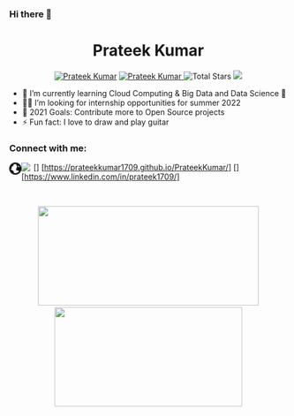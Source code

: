 ### Hi there 👋

<h1 align="center">Prateek Kumar </h1>
<p align="center"> 
	<a href="https://github.com/PrateekKumar1709"><img src="https://komarev.com/ghpvc/?username=PrateekKumar1709" alt="Prateek Kumar"/></a>
	<a href="https://github.com/PrateekKumar1709?tab=repositories"><img src="https://badges.pufler.dev/repos/PrateekKumar1709" alt="Prateek Kumar" /> </a>
	<img src="https://img.shields.io/github/stars/PrateekKumar1709?label=Stars" alt="Total Stars">
  <img src="https://img.shields.io/website?down_color=red&down_message=Down&up_color=green&up_message=Up&url=https%3A%2F%2Fprateekkumar1709.github.io%2FPrateekKumar%2F">


- 🌱 I’m currently learning Cloud Computing & Big Data and Data Science 🤣
- 🧑‍💻 I’m looking for internship opportunities for summer 2022 
- 🥅 2021 Goals: Contribute more to Open Source projects
- ⚡ Fun fact: I love to draw and play guitar

### Connect with me:

[<img align="left" width="22px" src="https://raw.githubusercontent.com/iconic/open-iconic/master/svg/globe.svg" />] [https://prateekkumar1709.github.io/PrateekKumar/]
[<img align="left" width="22px" src="https://cdn.jsdelivr.net/npm/simple-icons@v3/icons/linkedin.svg" />][https://www.linkedin.com/in/prateek1709/]

<br />
<p align="center">
    <img
        height="180em"
	 width="400em"
        src="https://github-readme-stats.vercel.app/api?username=PrateekKumar1709&show_icons=true&hide_border=true&theme=tokyonight"
    />
    <img
        height="180em"
	width="340em"
        src="https://github-readme-stats.vercel.app/api/top-langs/?username=PrateekKumar1709&show_icons=true&hide_border=true&layout=compact&langs_count=8&theme=tokyonight"
    />
</p>

<!--
**PrateekKumar1709/PrateekKumar1709** is a ✨ _special_ ✨ repository because its `README.md` (this file) appears on your GitHub profile.

Here are some ideas to get you started:

- 🔭 I’m currently working on ...
- 🌱 I’m currently learning ...
- 👯 I’m looking to collaborate on ...
- 🤔 I’m looking for help with ...
- 💬 Ask me about ...
- 📫 How to reach me: ...
- 😄 Pronouns: ...
- ⚡ Fun fact: ...
-->
